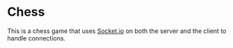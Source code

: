 # Chess

This is a chess game that uses [Socket.io](https://socket.io/) on both the server and the client to handle connections.  

